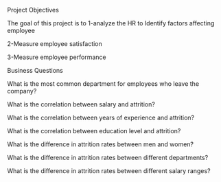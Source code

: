 Project Objectives

The goal of this project is to
1-analyze the HR to Identify factors affecting employee

2-Measure employee satisfaction

3-Measure employee performance


Business Questions

What is the most common department for employees who leave the company?

What is the correlation between salary and attrition?

What is the correlation between years of experience and attrition?

What is the correlation between education level and attrition?

What is the difference in attrition rates between men and women?

What is the difference in attrition rates between different departments?

What is the difference in attrition rates between different salary ranges?



